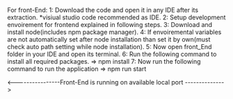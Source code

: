 For front-End:
  1: Download the code and open it in any IDE after its extraction. *visiual studio code recommended as IDE.
  2: Setup development envoirement for frontend explained in following steps.
  3: Download and install node(includes npm package manager).
  4: If envoiremental variables are not automatically set after node installation than set it by own(must check auto path setting while node installation).
  5: Now open front_End folder in your IDE and open its terminal.
  6: Run the following command to install all required packages.
  => npm install
  7: Now run the following command to run the application
  => npm run start

<----------------Front-End is running on available local port -------------->
